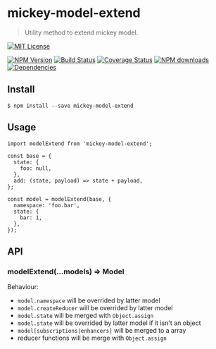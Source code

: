 # mickey-model-extend

> Utility method to extend mickey model.

[![MIT License](https://img.shields.io/badge/license-MIT_License-green.svg?style=flat-square)](https://github.com/mickeyjsx/mickey-model-extend/blob/master/LICENSE)

[![NPM Version](https://img.shields.io/npm/v/mickey-model-extend.svg?style=flat-square)](https://www.npmjs.com/package/mickey-model-extend)
[![Build Status](https://img.shields.io/travis/mickeyjsx/mickey-model-extend.svg?style=flat)](https://travis-ci.org/mickeyjsx/mickey-model-extend)
[![Coverage Status](https://img.shields.io/coveralls/mickeyjsx/mickey-model-extend.svg?style=flat)](https://coveralls.io/r/mickeyjsx/mickey-model-extend)
[![NPM downloads](http://img.shields.io/npm/dm/mickey-model-extend.svg?style=flat)](https://npmjs.org/package/mickey-model-extend)
[![Dependencies](https://david-dm.org/mickeyjsx/mickey-model-extend/status.svg)](https://david-dm.org/mickeyjsx/mickey-model-extend)

## Install

```
$ npm install --save mickey-model-extend
```

## Usage

```es6
import modelExtend from 'mickey-model-extend';

const base = {
  state: {
    foo: null,
  },
  add: (state, payload) => state + payload,
};

const model = modelExtend(base, {
  namespace: 'foo.bar',
  state: {
    bar: 1,
  },
});

```

## API

### modelExtend(...models) => Model

Behaviour:

- `model.namespace` will be overrided by latter model
- `model.createReducer` will be overrided by latter model
- `model.state` will be merged with `Object.assign`
- `model.state` will be overrided by latter model if it isn't an object
- `model[subscriptions|enhancers]` will be merged to a array
- reducer functions will be merge with `Object.assign`
